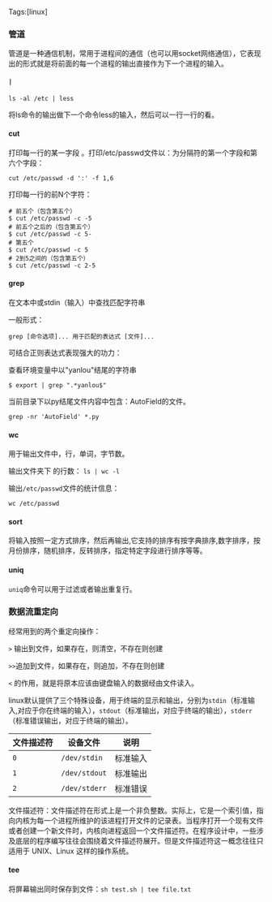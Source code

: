 Tags:[linux]

### 管道

管道是一种通信机制，常用于进程间的通信（也可以用socket网络通信），它表现出的形式就是将前面的每一个进程的输出直接作为下一个进程的输入。

#### `|`

`ls -al /etc | less`

将ls命令的输出做下一个命令less的输入，然后可以一行一行的看。

#### cut

打印每一行的某一字段 。打印/etc/passwd文件以：为分隔符的第一个字段和第六个字段：

`cut /etc/passwd -d ':' -f 1,6`

打印每一行的前N个字符：

```
# 前五个（包含第五个）
$ cut /etc/passwd -c -5
# 前五个之后的（包含第五个）
$ cut /etc/passwd -c 5-
# 第五个
$ cut /etc/passwd -c 5
# 2到5之间的（包含第五个）
$ cut /etc/passwd -c 2-5
```

#### grep

在文本中或stdin（输入）中查找匹配字符串

一般形式：

`grep [命令选项]... 用于匹配的表达式 [文件]...`

可结合正则表达式表现强大的功力：

查看环境变量中以"yanlou"结尾的字符串

`$ export | grep ".*yanlou$"`

当前目录下以py结尾文件内容中包含：AutoField的文件。

`grep -nr 'AutoField' *.py`



#### wc

用于输出文件中，行，单词，字节数。

输出文件夹下 的行数： `ls | wc -l`

输出`/etc/passwd`文件的统计信息：

`wc /etc/passwd`

#### sort

将输入按照一定方式排序，然后再输出,它支持的排序有按字典排序,数字排序，按月份排序，随机排序，反转排序，指定特定字段进行排序等等。

#### uniq

`uniq`命令可以用于过滤或者输出重复行。



### 数据流重定向

经常用到的两个重定向操作：

`>` 输出到文件，如果存在，则清空，不存在则创建

`>>`追加到文件，如果存在，则追加，不存在则创建

`<` 的作用，就是将原本应该由键盘输入的数据经由文件读入。

linux默认提供了三个特殊设备，用于终端的显示和输出，分别为`stdin`（标准输入,对应于你在终端的输入），`stdout`（标准输出，对应于终端的输出），`stderr`（标准错误输出，对应于终端的输出）。

| 文件描述符 | 设备文件          | 说明   |
| ----- | ------------- | ---- |
| `0`   | `/dev/stdin`  | 标准输入 |
| `1`   | `/dev/stdout` | 标准输出 |
| `2`   | `/dev/stderr` | 标准错误 |

文件描述符：文件描述符在形式上是一个非负整数。实际上，它是一个索引值，指向内核为每一个进程所维护的该进程打开文件的记录表。当程序打开一个现有文件或者创建一个新文件时，内核向进程返回一个文件描述符。在程序设计中，一些涉及底层的程序编写往往会围绕着文件描述符展开。但是文件描述符这一概念往往只适用于 UNIX、Linux 这样的操作系统。



#### tee

将屏幕输出同时保存到文件：`sh test.sh | tee file.txt`

